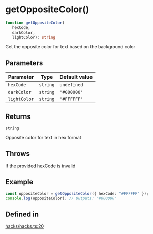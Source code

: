 # getOppositeColor()

```ts
function getOppositeColor(
   hexCode, 
   darkColor, 
   lightColor): string
```

Get the opposite color for text based on the background color

## Parameters

| Parameter | Type | Default value |
| ------ | ------ | ------ |
| `hexCode` | `string` | `undefined` |
| `darkColor` | `string` | `'#000000'` |
| `lightColor` | `string` | `'#FFFFFF'` |

## Returns

`string`

Opposite color for text in hex format

## Throws

If the provided hexCode is invalid

## Example

```ts
const oppositeColor = getOppositeColor({ hexCode: "#FFFFFF" });
console.log(oppositeColor); // Outputs: "#000000"
```

## Defined in

[hacks/hacks.ts:20](https://github.com/Sillybit-io/colorhacks/blob/9a1a410a2ab3d0d5aa1082a1583a18ba63dd35e8/src/features/hacks/hacks.ts#L20)

